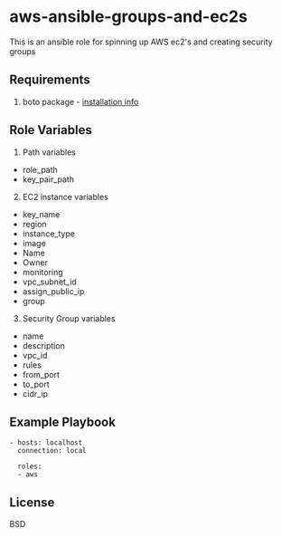 # aws-ansible-groups-and-ec2s
This is an ansible role for spinning up AWS ec2's and creating security groups

Requirements
------------

  1. boto package - [installation info](https://pypi.org/project/boto/)

Role Variables
--------------

1. Path variables
  * role_path
  * key_pair_path
  
2. EC2 instance variables
  * key_name
  * region
  * instance_type
  * image
  * Name
  * Owner
  * monitoring
  * vpc_subnet_id
  * assign_public_ip
  * group

3. Security Group variables
  * name
  * description
  * vpc_id
  * rules
  * from_port
  * to_port
  * cidr_ip

Example Playbook
----------------

```
- hosts: localhost
  connection: local

  roles:
  - aws
```

License
-------

BSD
